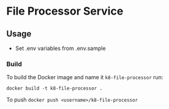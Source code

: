 # File Processor Service


## Usage

* Set .env variables from .env.sample

### Build

To build the Docker image and name it `k8-file-processor` run:

`docker build -t k8-file-processor .`

To push
`docker push <username>/k8-file-processor`

